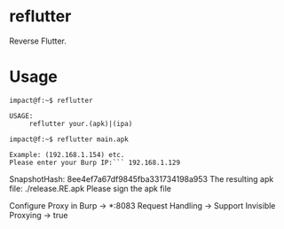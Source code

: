 reflutter
=========

Reverse Flutter.


Usage
=====

```console
impact@f:~$ reflutter

USAGE:
     reflutter your.(apk)|(ipa)
```
```console
impact@f:~$ reflutter main.apk

Example: (192.168.1.154) etc.
Please enter your Burp IP:``` 192.168.1.129
```
SnapshotHash: 8ee4ef7a67df9845fba331734198a953
The resulting apk file: ./release.RE.apk
Please sign the apk file

Configure Proxy in Burp -> *:8083
Request Handling -> Support Invisible Proxying -> true
```
